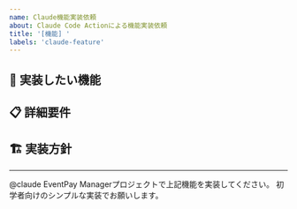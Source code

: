 ```yaml
---
name: Claude機能実装依頼
about: Claude Code Actionによる機能実装依頼
title: '[機能] '
labels: 'claude-feature'
---
```


## 🎯 実装したい機能
<!-- 実装したい機能を明確に記載 -->

## 📋 詳細要件
<!-- 具体的な要件・仕様 -->

## 🏗️ 実装方針
<!-- シンプル実装を重視、初学者向けに -->

---

@claude EventPay Managerプロジェクトで上記機能を実装してください。
初学者向けのシンプルな実装でお願いします。